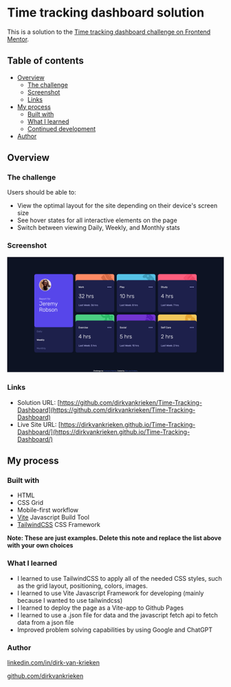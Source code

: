 # Time tracking dashboard solution

This is a solution to the [Time tracking dashboard challenge on Frontend Mentor](https://www.frontendmentor.io/challenges/time-tracking-dashboard-UIQ7167Jw).

## Table of contents

- [Overview](#overview)
  - [The challenge](#the-challenge)
  - [Screenshot](#screenshot)
  - [Links](#links)
- [My process](#my-process)
  - [Built with](#built-with)
  - [What I learned](#what-i-learned)
  - [Continued development](#continued-development)
- [Author](#author)

## Overview

### The challenge

Users should be able to:

- View the optimal layout for the site depending on their device's screen size
- See hover states for all interactive elements on the page
- Switch between viewing Daily, Weekly, and Monthly stats

### Screenshot

![](./screenshot.png)

### Links

- Solution URL: [https://github.com/dirkvankrieken/Time-Tracking-Dashboard](https://github.com/dirkvankrieken/Time-Tracking-Dashboard)
- Live Site URL: [https://dirkvankrieken.github.io/Time-Tracking-Dashboard/](https://dirkvankrieken.github.io/Time-Tracking-Dashboard/)

## My process

### Built with

- HTML
- CSS Grid
- Mobile-first workflow
- [Vite](https://vite.dev/) Javascript Build Tool
- [TailwindCSS](https://tailwindcss.com/) CSS Framework

**Note: These are just examples. Delete this note and replace the list above with your own choices**

### What I learned

- I learned to use TailwindCSS to apply all of the needed CSS styles, such as the grid layout, positioning, colors, images.
- I learned to use Vite Javascript Framework for developing (mainly because I wanted to use tailwindcss)
- I learned to deploy the page as a Vite-app to Github Pages
- I learned to use a .json file for data and the javascript fetch api to fetch data from a json file
- Improved problem solving capabilities by using Google and ChatGPT

### Author

[linkedin.com/in/dirk-van-krieken](https://www.linkedin.com/in/dirk-van-krieken/)

[github.com/dirkvankrieken](https://github.com/dirkvankrieken/)
